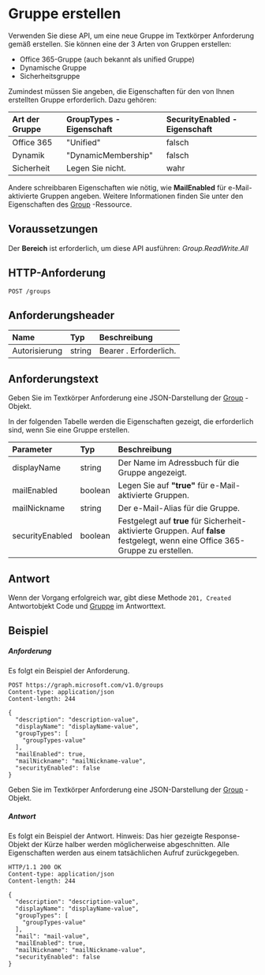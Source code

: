 # <a name="create-group"></a>Gruppe erstellen

Verwenden Sie diese API, um eine neue Gruppe im Textkörper Anforderung gemäß erstellen. Sie können eine der 3 Arten von Gruppen erstellen:
* Office 365-Gruppe (auch bekannt als unified Gruppe)
* Dynamische Gruppe
* Sicherheitsgruppe

Zumindest müssen Sie angeben, die Eigenschaften für den von Ihnen erstellten Gruppe erforderlich. Dazu gehören:

| Art der Gruppe | **GroupTypes** -Eigenschaft | **SecurityEnabled** -Eigenschaft |
|:--------------|:------------------------|:-----------------------------|
| Office 365 | "Unified" | falsch |
| Dynamik | "DynamicMembership" | falsch |
| Sicherheit | Legen Sie nicht. | wahr |

Andere schreibbaren Eigenschaften wie nötig, wie **MailEnabled** für e-Mail-aktivierte Gruppen angeben. Weitere Informationen finden Sie unter den Eigenschaften des [Group](../resources/group.md) -Ressource.
## <a name="prerequisites"></a>Voraussetzungen
Der **Bereich** ist erforderlich, um diese API ausführen: _Group.ReadWrite.All_ 
## <a name="http-request"></a>HTTP-Anforderung
<!-- { "blockType": "ignored" } -->
```http
POST /groups
```
## <a name="request-headers"></a>Anforderungsheader
| Name       | Typ | Beschreibung|
|:---------------|:--------|:----------|
| Autorisierung  | string  | Bearer <token>. Erforderlich. |

## <a name="request-body"></a>Anforderungstext
Geben Sie im Textkörper Anforderung eine JSON-Darstellung der [Group](../resources/group.md) -Objekt.

In der folgenden Tabelle werden die Eigenschaften gezeigt, die erforderlich sind, wenn Sie eine Gruppe erstellen.

| Parameter | Typ | Beschreibung|
|:---------------|:--------|:----------|
| displayName | string | Der Name im Adressbuch für die Gruppe angezeigt. |
| mailEnabled | boolean | Legen Sie auf **"true"** für e-Mail-aktivierte Gruppen. |
| mailNickname | string | Der e-Mail-Alias für die Gruppe. |
| securityEnabled | boolean | Festgelegt auf **true** für Sicherheit-aktivierte Gruppen. Auf **false** festgelegt, wenn eine Office 365-Gruppe zu erstellen. |

## <a name="response"></a>Antwort
Wenn der Vorgang erfolgreich war, gibt diese Methode `201, Created` Antwortobjekt Code und [Gruppe](../resources/group.md) im Antworttext.

## <a name="example"></a>Beispiel
##### <a name="request"></a>Anforderung
Es folgt ein Beispiel der Anforderung.
<!-- {
  "blockType": "request",
  "name": "create_group_from_groups"
}-->
```http
POST https://graph.microsoft.com/v1.0/groups
Content-type: application/json
Content-length: 244

{
  "description": "description-value",
  "displayName": "displayName-value",
  "groupTypes": [
    "groupTypes-value"
  ],
  "mailEnabled": true,
  "mailNickname": "mailNickname-value",
  "securityEnabled": false
}
```
Geben Sie im Textkörper Anforderung eine JSON-Darstellung der [Group](../resources/group.md) -Objekt.
##### <a name="response"></a>Antwort
Es folgt ein Beispiel der Antwort. Hinweis: Das hier gezeigte Response-Objekt der Kürze halber werden möglicherweise abgeschnitten. Alle Eigenschaften werden aus einem tatsächlichen Aufruf zurückgegeben.
<!-- {
  "blockType": "response",
  "truncated": true,
  "@odata.type": "microsoft.graph.group"
} -->
```http
HTTP/1.1 200 OK
Content-type: application/json
Content-length: 244

{
  "description": "description-value",
  "displayName": "displayName-value",
  "groupTypes": [
    "groupTypes-value"
  ],
  "mail": "mail-value",
  "mailEnabled": true,
  "mailNickname": "mailNickname-value",
  "securityEnabled": false
}
```

<!-- uuid: 8fcb5dbc-d5aa-4681-8e31-b001d5168d79
2015-10-25 14:57:30 UTC -->
<!-- {
  "type": "#page.annotation",
  "description": "Create group",
  "keywords": "",
  "section": "documentation",
  "tocPath": ""
}-->
